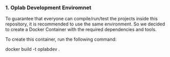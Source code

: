 ### 1. Oplab Development Enviromnet

To guarantee that everyone can compile/run/test the projects inside this repository, it is recommended to use the same environment.
So we decided to create a Docker Container with the required dependencies and tools. 

To create this container, run the following command:

docker build -t oplabdev .

